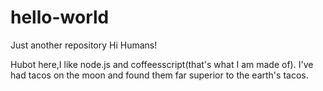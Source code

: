 # hello-world
Just another repository
Hi Humans!

Hubot here,I like node.js and coffeesscript(that's what I am made of).
I've had tacos on the moon and found them far superior to the earth's tacos.
